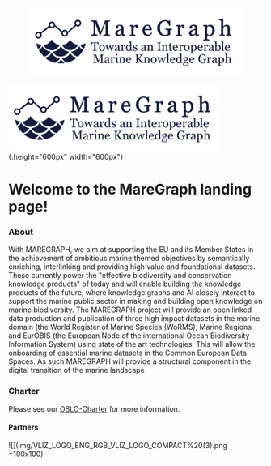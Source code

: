 <p align="center">
  <img src="/img/maregraph-horizontal.1.png" alt="MG Logo"/>
</p>

![](/img/maregraph-horizontal.1.png){:height="600px" width="600px"}
# Welcome to the MareGraph landing page!

### About
With MAREGRAPH, we aim at supporting the EU and its Member States in the achievement of ambitious marine themed
objectives by semantically enriching, interlinking and providing high value and foundational datasets. These currently
power the "effective biodiversity and conservation knowledge products" of today and will enable building the knowledge
products of the future, where knowledge graphs and AI closely interact to support the marine public sector in making and
building open knowledge on marine biodiversity. The MAREGRAPH project will provide an open linked data production
and publication of three high impact datasets in the marine domain (the World Register of Marine Species (WoRMS),
Marine Regions and EurOBIS (the European Node of the international Ocean Biodiversity Information System) using
state of the art technologies. This will allow the onboarding of essential marine datasets in the Common European Data
Spaces. As such MAREGRAPH will provide a structural component in the digital transition of the marine landscape

### Charter
Please see our [OSLO-Charter](/files/Charter_Maregraph_OSLO.pdf) for more information. 

#### Partners

![](img/VLIZ_LOGO_ENG_RGB_VLIZ_LOGO_COMPACT%20(3).png =100x100)





